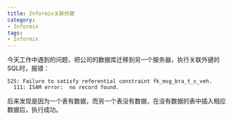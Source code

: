 ```yaml
---
title: Informix关联外键
category:
- Informix
tags:
- Informix
---
```


今天工作中遇到的问题，把公司的数据库迁移到另一个服务器，执行关联外键的SQL时，报错：  

    525: Failure to satisfy referential constraint fk_msg_bra_t_c_veh.
      111: ISAM error:  no record found.

后来发现是因为一个表有数据，而另一个表没有数据，在没有数据的表中插入相应数据后，执行成功。

